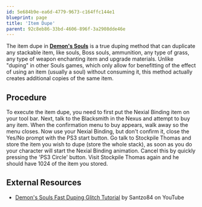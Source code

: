 ```yaml
---
id: 5e684b9e-ea6d-4779-9673-c164ffc144e1
blueprint: page
title: 'Item Dupe'
parent: 92c8eb86-33bd-4606-896f-3a2908dde46e
---
```

The item dupe in **[Demon's Souls](/demonssouls)** is a true duping method that can duplicate any stackable item, like souls, Boss souls, ammunition, any type of grass, any type of weapon enchanting item and upgrade materials. Unlike "duping" in other Souls games, which only allow for benefitting of the effect of using an item (usually a soul) without consuming it, this method actually creates additional copies of the same item.

## Procedure

To execute the item dupe, you need to first put the Nexial Binding item on your tool bar. Next, talk to the Blacksmith in the Nexus and attempt to buy any item. When the confirmation menu to buy appears, walk away so the menu closes. Now use your Nexial Binding, but don't confirm it, close the Yes/No prompt with the PS3 start button. Go talk to Stockpile Thomas and store the item you wish to dupe (store the whole stack), as soon as you do your character will start the Nexial Binding animation. Cancel this by quickly pressing the 'PS3 Circle' button. Visit Stockpile Thomas again and he should have 1024 of the item you stored.

## External Resources

- [Demon's Souls Fast Duping Glitch Tutorial](//youtu.be/3UIoZBg7Ueo) by Santzo84 on YouTube
